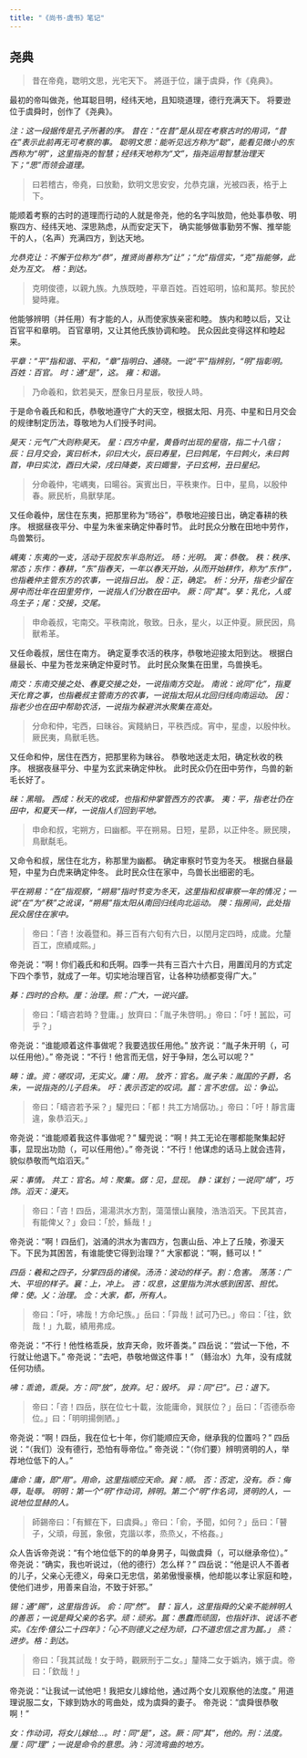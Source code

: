 ```yaml
---
title: "《尚书·虞书》笔记"
---
```


## 尧典

> 昔在帝堯，聦明文思，光宅天下。
> 將遜于位，讓于虞舜，作《堯典》。

最初的帝叫做尧，他耳聪目明，经纬天地，且知晓道理，德行充满天下。
将要逊位于虞舜时，创作了《尧典》。

*注：这一段据传是孔子所著的序。*
*昔在：“在昔”是从现在考察古时的用词，“昔在”表示此前再无可考察的事。*
*聪明文思：能听见远方称为“聪”，能看见微小的东西称为“明”，这里指尧的智慧；经纬天地称为“文”，指尧运用智慧治理天下；“思”而领会道理。*

> 曰若稽古，帝堯，曰放勳，欽明文思安安，允恭克讓，光被四表，格于上下。

能顺着考察的古时的道理而行动的人就是帝尧，他的名字叫放勋，他处事恭敬、明察四方、经纬天地、深思熟虑，从而安定天下，
确实能够做事勤劳不懈、推举能干的人，（名声）充满四方，到达天地。

*允恭克让：不懈于位称为“恭”，推贤尚善称为“让”；“允”指信实，“克”指能够，此处为互文。*
*格：到达。*

> 克明俊德，以親九族。九族既睦，平章百姓。百姓昭明，協和萬邦。黎民於變時雍。

他能够辨明（并任用）有才能的人，从而使家族亲密和睦。
族内和睦以后，又让百官平和章明。
百官章明，又让其他氏族协调和睦。
民众因此变得这样和睦起来。

*平章：“平”指和谐、平和，“章”指明白、通晓。一说“平”指辨别，“明”指彰明。*
*百姓：百官。*
*时：通“是”，这。*
*雍：和谐。*

> 乃命羲和，欽若昊天，歷象日月星辰，敬授人時。

于是命令羲氏和和氏，恭敬地遵守广大的天空，根据太阳、月亮、中星和日月交会的规律制定历法，尊敬地为人们授予时间。

*昊天：元气广大则称昊天。*
*星：四方中星，黄昏时出现的星宿，指二十八宿；辰：日月交会，寅曰析木，卯曰大火，辰曰寿星，巳曰鹑尾，午曰鹑火，未曰鹑首，申曰实沈，酉曰大梁，戌曰降娄，亥曰娵訾，子曰玄枵，丑曰星纪。*

> 分命羲仲，宅嵎夷，曰暘谷。寅賓出日，平秩東作。日中，星鳥，以殷仲春。厥民析，鳥獸孳尾。

又任命羲仲，居住在东夷，把那里称为“旸谷”，恭敬地迎接日出，确定春耕的秩序。
根据昼夜平分、中星为朱雀来确定仲春时节。
此时民众分散在田地中劳作，鸟兽繁衍。

*嵎夷：东夷的一支，活动于现胶东半岛附近。*
*旸：光明。*
*寅：恭敬。*
*秩：秩序、常态；东作：春耕，“东”指春天，一年以春天开始，从而开始耕作，称为“东作”，也指羲仲主管东方的农事，一说指日出。*
*殷：正，确定。*
*析：分开，指老少留在房中而壮年在田里劳作，一说指人们分散在田中。*
*厥：同“其”。孳：乳化，人或鸟生子；尾：交接，交尾。*

> 申命羲叔，宅南交。平秩南訛，敬致。日永，星火，以正仲夏。厥民因，鳥獸希革。

又任命羲叔，居住在南方。
确定夏季农活的秩序，恭敬地迎接太阳到达。
根据白昼最长、中星为苍龙来确定仲夏时节。
此时民众聚集在田里，鸟兽换毛。

*南交：东南交接之处、春夏交接之处，一说指南方交趾。*
*南讹：讹同“化”，指夏天化育之事，也指羲叔主管南方的农事，一说指太阳从北回归线向南运动。*
*因：指老少也在田中帮助农活，一说指为躲避洪水聚集在高处。*

> 分命和仲，宅西，曰昧谷。寅餞納日，平秩西成。宵中，星虛，以殷仲秋。厥民夷，鳥獸毛毨。

又任命和仲，居住在西方，把那里称为昧谷。
恭敬地送走太阳，确定秋收的秩序。
根据夜昼平分、中星为玄武来确定仲秋。
此时民众仍在田中劳作，鸟兽的新毛长好了。

*昧：黑暗。*
*西成：秋天的收成，也指和仲掌管西方的农事。*
*夷：平，指老壮仍在田中，和夏天一样，一说指人们回到平地。*

> 申命和叔，宅朔方，曰幽都。平在朔易。日短，星昴，以正仲冬。厥民隩，鳥獸氄毛。

又命令和叔，居住在北方，称那里为幽都。
确定审察时节变为冬天。
根据白昼最短，中星为白虎来确定仲冬。
此时民众住在家中，鸟兽长出细密的毛。

*平在朔易：“在”指观察，“朔易”指时节变为冬天，这里指和叔审察一年的情况；一说“在”为“秩”之讹误，“朔易”指太阳从南回归线向北运动。*
*隩：指房间，此处指民众居住在家中。*

> 帝曰：「咨！汝羲暨和。朞三百有六旬有六日，以閏月定四時，成歲。允釐百工，庶績咸熙。」

帝尧说：“啊！你们羲氏和和氏啊。四季一共有三百六十六日，用置闰月的方式定下四个季节，就成了一年。切实地治理百官，让各种功绩都变得广大。”

*朞：四时的合称。厘：治理。熙：广大，一说兴盛。*

> 帝曰：「疇咨若時？登庸。」放齊曰：「胤子朱啓明。」帝曰：「吁！嚚訟，可乎？」

帝尧说：“谁能顺着这件事做呢？我要选拔任用他。”
放齐说：“胤子朱开明（，可以任用他）。”
帝尧说：“不行！他言而无信，好于争辩，怎么可以呢？”

*畴：谁。资：嗟叹词，无实义。庸：用。*
*放齐：官名。胤子朱：胤国的子爵，名朱，一说指尧的儿子启朱。*
*吁：表示否定的叹词。嚚：言不忠信。讼：争讼。*

> 帝曰：「疇咨若予采？」驩兜曰：「都！共工方鳩僝功。」帝曰：「吁！靜言庸違，象恭滔天。」

帝尧说：“谁能顺着我这件事做呢？”
驩兜说：“啊！共工无论在哪都能聚集起好事，显现出功勋（，可以任用他）。”
帝尧说：“不行！他谋虑的话马上就会违背，貌似恭敬而气焰滔天。”

*采：事情。*
*共工：官名。鸠：聚集。僝：见，显现。*
*静：谋划；一说同“靖”，巧饰。滔天：漫天。*

> 帝曰：「咨！四岳，湯湯洪水方割，蕩蕩懷山襄陵，浩浩滔天。下民其咨，有能俾乂？」僉曰：「於，鯀哉！」

帝尧说：“啊！四岳们，汹涌的洪水为害四方，包裹山岳、冲上了丘陵，弥漫天下。下民为其困苦，有谁能使它得到治理？”
大家都说：“啊，鲧可以！”

*四岳：羲和之四子，分掌四岳的诸侯。汤汤：波动的样子。割：危害。*
*荡荡：广大、平坦的样子。襄：上，冲上。*
*咨：叹息，这里指为洪水感到困苦、担忧。俾：使。乂：治理。*
*佥：大家，都，所有人。*

> 帝曰：「吁，咈哉！方命圮族。」岳曰：「异哉！試可乃已。」帝曰：「往，欽哉！」九載，績用弗成。

帝尧说：“不行！他性格乖戾，放弃天命，败坏善类。”
四岳说：“尝试一下他，不行就让他退下。”
帝尧说：“去吧，恭敬地做这件事！”
（鲧治水）九年，没有成就任何功绩。

*咈：乖诡，乖戾。方：同“放”，放弃。圮：毁坏。*
*异：同“已”。已：退下。*

> 帝曰：「咨！四岳，朕在位七十載，汝能庸命，巽朕位？」岳曰：「否德忝帝位。」曰：「明明揚側陋。」

帝尧说：“啊！四岳，我在位七十年，你们能顺应天命，继承我的位置吗？”
四岳说：“（我们）没有德行，恐怕有辱帝位。”
帝尧说：“（你们要）辨明贤明的人，举荐地位低下的人。”

*庸命：庸，即“用”。用命，这里指顺应天命。巽：顺。*
*否：否定，没有。忝：侮辱，耻辱。*
*明明：第一个“明”作动词，辨明。第二个“明”作名词，贤明的人，一说地位显赫的人。*

> 師錫帝曰：「有鰥在下，曰虞舜。」帝曰：「俞，予聞，如何？」岳曰：「瞽子，父頑，母嚚，象傲，克諧以孝，烝烝乂，不格姦。」

众人告诉帝尧说：“有个地位低下的的单身男子，叫做虞舜（，可以继承帝位）。”
帝尧说：“确实，我也听说过，（他的德行）怎么样？”
四岳说：“他是识人不善者的儿子，父亲心无德义，母亲口无忠信，弟弟傲慢豪横，他却能以孝让家庭和睦，使他们进步，用善来自治，不致于奸邪。”

*锡：通“赐”，这里指告诉。*
*俞：同“然”。*
*瞽：盲人，这里指舜的父亲不能辨明人的善恶；一说是舜父亲的名字。顽：顽劣。嚚：愚蠢而顽固，也指奸诈、说话不老实。《左传·僖公二十四年》：「心不则德义之经为顽，口不道忠信之言为嚚。」*
*烝：进步。格：到达。*

> 帝曰：「我其試哉！女于時，觀厥刑于二女。」釐降二女于嬀汭，嬪于虞。帝曰：「欽哉！」

帝尧说：“让我试一试他吧！我把女儿嫁给他，通过两个女儿观察他的法度。”
用道理说服二女，下嫁到妫水的弯曲处，成为虞舜的妻子。
帝尧说：“虞舜很恭敬啊！”

*女：作动词，将女儿嫁给…。时：同“是”，这。厥：同“其”，他的。刑：法度。*
*厘：同“理”；一说是命令的意思。汭：河流弯曲的地方。*
